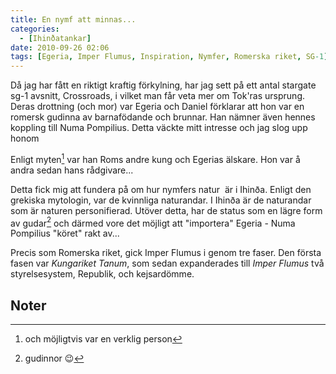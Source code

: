 ```yaml
---
title: En nymf att minnas...
categories:
  - [Ihinðatankar]
date: 2010-09-26 02:06
tags: [Egeria, Imper Flumus, Inspiration, Nymfer, Romerska riket, SG-1]
---
```

Då jag har fått en riktigt kraftig förkylning, har jag sett på ett antal stargate sg-1 avsnitt, Crossroads, i vilket man får veta mer om Tok'ras ursprung. Deras drottning (och mor) var Egeria och Daniel förklarar att hon var en romersk gudinna av barnafödande och brunnar. Han nämner även hennes koppling till Numa Pompilius. Detta väckte mitt intresse och jag slog upp honom

Enligt myten[^1] var han Roms andre kung och Egerias älskare. Hon var å andra sedan hans rådgivare...

Detta fick mig att fundera på om hur nymfers natur  är i Ihinða. Enligt den grekiska mytologin, var de kvinnliga naturandar. I Ihinða är de naturandar som är naturen personifierad. Utöver detta, har de status som en lägre form av gudar[^2] och därmed vore det möjligt att "importera" Egeria - Numa Pompilius "köret" rakt av...

Precis som Romerska riket, gick Imper Flumus i genom tre faser. Den första fasen var *Kungariket Tanum*, som sedan expanderades till *Imper Flumus* två styrelsesystem, Republik, och kejsardömme.

## Noter
[^1]: och möjligtvis var en verklig person
[^2]: gudinnor 😉

